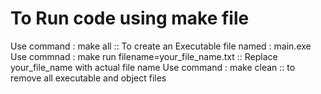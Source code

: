 # To Run code using make file

Use command : make all                                              :: To create an Executable file named : main.exe
Use commnad : make run filename=your_file_name.txt                  :: Replace your_file_name with actual file name
Use command : make clean                                            :: to remove all executable and object files


